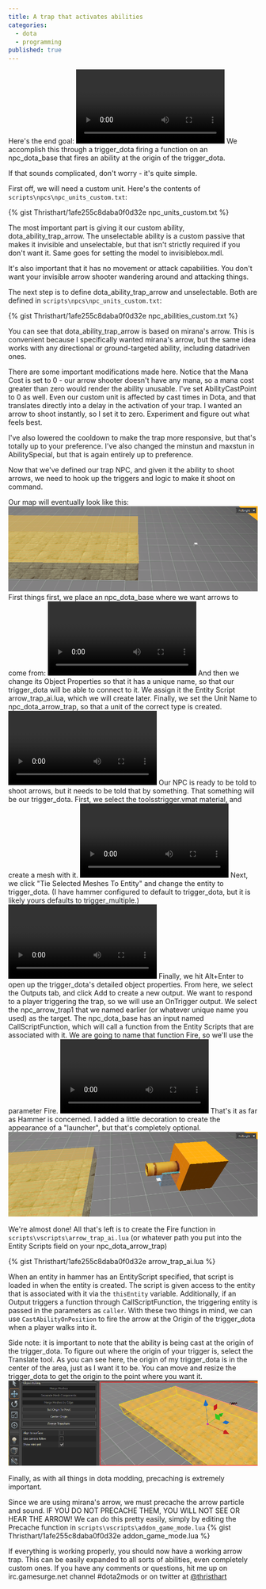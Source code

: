 ```yaml
---
title: A trap that activates abilities
categories: 
  - dota
  - programming
published: true
---
```


Here's the end goal:
<video src="assets/arrow_trap_demo.webm" autoplay loop>
</video>
We accomplish this through a trigger_dota firing a function on an npc_dota_base that fires an ability at the origin of the trigger_dota.

If that sounds complicated, don't worry - it's quite simple.

First off, we will need a custom unit. Here's the contents of ```scripts\npcs\npc_units_custom.txt```:

{% gist Thristhart/1afe255c8daba0f0d32e npc_units_custom.txt %}

The most important part is giving it our custom ability, dota_ability_trap_arrow. The unselectable ability is a custom passive that makes it invisible and unselectable, but that isn't strictly required if you don't want it. Same goes for setting the model to invisiblebox.mdl.

It's also important that it has no movement or attack capabilities. You don't want your invisible arrow shooter wandering around and attacking things.

The next step is to define dota_ability_trap_arrow and unselectable. Both are defined in ```scripts\npcs\npc_units_custom.txt```:

{% gist Thristhart/1afe255c8daba0f0d32e npc_abilities_custom.txt %}

You can see that dota_ability_trap_arrow is based on mirana's arrow. This is convenient because I specifically wanted mirana's arrow, but the same idea works with any directional or ground-targeted ability, including datadriven ones.

There are some important modifications made here. Notice that the Mana Cost is set to 0 - our arrow shooter doesn't have any mana, so a mana cost greater than zero would render the ability unusable. I've set AbilityCastPoint to 0 as well. Even our custom unit is affected by cast times in Dota, and that translates directly into a delay in the activation of your trap. I wanted an arrow to shoot instantly, so I set it to zero. Experiment and figure out what feels best.

I've also lowered the cooldown to make the trap more responsive, but that's totally up to your preference. I've also changed the minstun and maxstun in AbilitySpecial, but that is again entirely up to preference.

Now that we've defined our trap NPC, and given it the ability to shoot arrows, we need to hook up the triggers and logic to make it shoot on command.

Our map will eventually look like this:
![](assets/arrow_trap_hammer_preview.png)
First things first, we place an npc_dota_base where we want arrows to come from:
<video src="assets/place_npc_dota_base.webm" autoplay loop>
</video>
And then we change its Object Properties so that it has a unique name, so that our trigger_dota will be able to connect to it. We assign it the Entity Script arrow_trap_ai.lua, which we will create later. Finally, we set the Unit Name to npc_dota_arrow_trap, so that a unit of the correct type is created.
<video src="assets/npc_dota_base_settings.webm" autoplay loop>
</video>
Our NPC is ready to be told to shoot arrows, but it needs to be told that by something. That something will be our trigger_dota. First, we select the toolsstrigger.vmat material, and create a mesh with it.
<video src="assets/create_dota_trigger.webm" autoplay loop>
</video>
Next, we click "Tie Selected Meshes To Entity" and change the entity to trigger_dota. (I have hammer configured to default to trigger_dota, but it is likely yours defaults to trigger_multiple.)
<video src="assets/tie_trigger_dota_entity.webm" autoplay loop>
</video>
Finally, we hit Alt+Enter to open up the trigger_dota's detailed object properties. From here, we select the Outputs tab, and click Add to create a new output. We want to respond to a player triggering the trap, so we will use an OnTrigger output. We select the npc_arrow_trap1 that we named earlier (or whatever unique name you used) as the target. The npc_dota_base has an input named CallScriptFunction, which will call a function from the Entity Scripts that are associated with it. We are going to name that function Fire, so we'll use the parameter Fire.
<video src="assets/trigger_dota_outputs.webm" autoplay loop>
</video>
That's it as far as Hammer is concerned. I added a little decoration to create the appearance of a "launcher", but that's completely optional.
![](assets/arrow_trap_hammer_decoration.png)

We're almost done! All that's left is to create the Fire function in  ```scripts\vscripts\arrow_trap_ai.lua``` (or whatever path you put into the Entity Scripts field on your npc_dota_arrow_trap)

{% gist Thristhart/1afe255c8daba0f0d32e arrow_trap_ai.lua %}

When an entity in hammer has an EntityScript specified, that script is loaded in when the entity is created. The script is given access to the entity that is associated with it via the ```thisEntity``` variable. Additionally, if an Output triggers a function through CallScriptFunction, the triggering entity is passed in the parameters as ```caller```. With these two things in mind, we can use ```CastAbilityOnPosition``` to fire the arrow at the Origin of the trigger_dota when a player walks into it.

Side note: it is important to note that the ability is being cast at the origin of the trigger_dota. To figure out where the origin of your trigger is, select the Translate tool. As you can see here, the origin of my trigger_dota is in the center of the area, just as I want it to be. You can move and resize the trigger_dota to get the origin to the point where you want it.
![](assets/arrow_trap_trigger_origin.png)

Finally, as with all things in dota modding, precaching is extremely important.

Since we are using mirana's arrow, we must precache the arrow particle and sound. IF YOU DO NOT PRECACHE THEM, YOU WILL NOT SEE OR HEAR THE ARROW!
We can do this pretty easily, simply by editing the Precache function in ```scripts\vscripts\addon_game_mode.lua``` 
{% gist Thristhart/1afe255c8daba0f0d32e addon_game_mode.lua %}

If everything is working properly, you should now have a working arrow trap. This can be easily expanded to all sorts of abilities, even completely custom ones. If you have any comments or questions, hit me up on irc.gamesurge.net channel #dota2mods or on twitter at [@thristhart](http://twitter.com/thristhart)